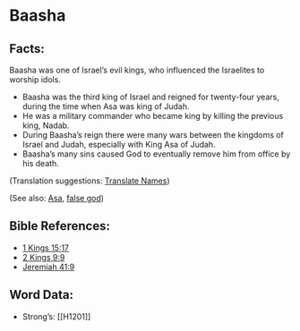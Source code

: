 # Baasha

## Facts:

Baasha was one of Israel’s evil kings, who influenced the Israelites to worship idols.

* Baasha was the third king of Israel and reigned for twenty-four years, during the time when Asa was king of Judah.
* He was a military commander who became king by killing the previous king, Nadab.
* During Baasha’s reign there were many wars between the kingdoms of Israel and Judah, especially with King Asa of Judah.
* Baasha’s many sins caused God to eventually remove him from office by his death.

(Translation suggestions: [Translate Names](../../translate/translate-names))

(See also: [Asa](../names/asa.md), [false god](../kt/falsegod.md))

## Bible References:

* [1 Kings 15:17](rc://en/tn/help/1ki/15/17)
* [2 Kings 9:9](rc://en/tn/help/2ki/09/09)
* [Jeremiah 41:9](rc://en/tn/help/jer/41/09)

## Word Data:

* Strong’s: [[H1201]]
